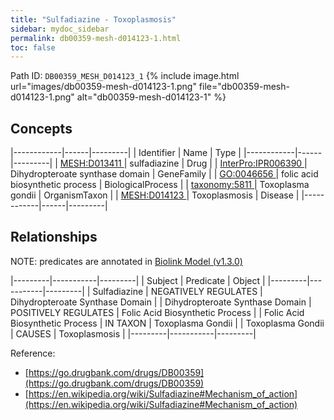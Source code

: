 ```yaml
---
title: "Sulfadiazine - Toxoplasmosis"
sidebar: mydoc_sidebar
permalink: db00359-mesh-d014123-1.html
toc: false 
---
```



Path ID: `DB00359_MESH_D014123_1`
{% include image.html url="images/db00359-mesh-d014123-1.png" file="db00359-mesh-d014123-1.png" alt="db00359-mesh-d014123-1" %}

## Concepts

|------------|------|---------|
| Identifier | Name | Type    |
|------------|------|---------|
| <a href="https://identifiers.org/MESH:D013411">MESH:D013411 </a> | sulfadiazine | Drug |
| <a href="https://identifiers.org/InterPro:IPR006390">InterPro:IPR006390 </a> | Dihydropteroate synthase domain | GeneFamily |
| <a href="https://identifiers.org/GO:0046656">GO:0046656 </a> | folic acid biosynthetic process | BiologicalProcess |
| <a href="https://identifiers.org/taxonomy:5811">taxonomy:5811 </a> | Toxoplasma gondii | OrganismTaxon |
| <a href="https://identifiers.org/MESH:D014123">MESH:D014123 </a> | Toxoplasmosis | Disease |
|------------|------|---------|

## Relationships


NOTE: predicates are annotated in <a href="https://github.com/biolink/biolink-model/releases/tag/v1.3.0">Biolink Model (v1.3.0)</a>

|---------|-----------|---------|
| Subject | Predicate | Object  |
|---------|-----------|---------|
| Sulfadiazine | NEGATIVELY REGULATES | Dihydropteroate Synthase Domain |
| Dihydropteroate Synthase Domain | POSITIVELY REGULATES | Folic Acid Biosynthetic Process |
| Folic Acid Biosynthetic Process | IN TAXON | Toxoplasma Gondii |
| Toxoplasma Gondii | CAUSES | Toxoplasmosis |
|---------|-----------|---------|

Reference: 
  - [https://go.drugbank.com/drugs/DB00359](https://go.drugbank.com/drugs/DB00359)
  - [https://en.wikipedia.org/wiki/Sulfadiazine#Mechanism_of_action](https://en.wikipedia.org/wiki/Sulfadiazine#Mechanism_of_action)
